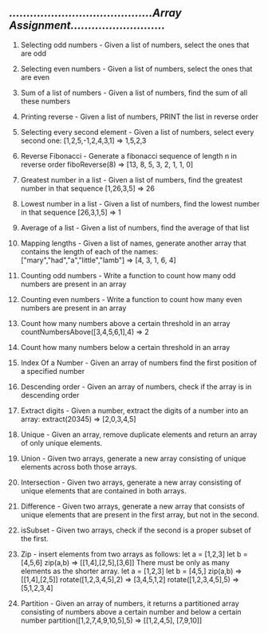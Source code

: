 ## *.........................................Array Assignment...........................*

  1. Selecting odd numbers - Given a list of numbers, select the ones that are odd

  2. Selecting even numbers - Given a list of numbers, select the ones that are even

  3. Sum of a list of numbers - Given a list of numbers, find the sum of all these numbers

  4. Printing reverse - Given a list of numbers, PRINT the list in reverse order

  5. Selecting every second element - Given a list of numbers, select every second one:
[1,2,5,-1,2,4,3,1] => 1,5,2,3

  6. Reverse Fibonacci - Generate a fibonacci sequence of length n in reverse order
fiboReverse(8) => [13, 8, 5, 3, 2, 1, 1, 0]

  7. Greatest number in a list - Given a list of numbers, find the greatest number in that sequence
[1,26,3,5] => 26

  8. Lowest number in a list - Given a list of numbers, find the lowest number in that sequence
[26,3,1,5] => 1

  9. Average of a list - Given a list of numbers, find the average of that list

  10. Mapping lengths - Given a list of names, generate another array that contains the length of each of the names:
["mary","had","a","little","lamb"] => [4, 3, 1, 6, 4]

  11. Counting odd numbers - Write a function to count how many odd numbers are present in an array

  12. Counting even numbers - Write a function to count how many even numbers are present in an array

  13. Count how many numbers above a certain threshold in an array
countNumbersAbove([3,4,5,6,1],4) => 2

  14. Count how many numbers below a certain threshold in an array

  16. Index Of a Number - Given an array of numbers find the first position of a specified number

  18. Descending order - Given an array of numbers, check if the array is in descending order

  19. Extract digits - Given a number, extract the digits of a number into an array:
extract(20345) => [2,0,3,4,5]

  20. Unique - Given an array, remove duplicate elements and return an array of only unique elements.

  21. Union - Given two arrays, generate a new array consisting of unique elements across both those arrays.

  22. Intersection - Given two arrays, generate a new array consisting of unique elements that are contained in both arrays.

  23. Difference - Given two arrays, generate a new array that consists of unique elements that are present in the first array, but not in the second.

  24. isSubset - Given two arrays, check if the second is a proper subset of the first.

  25. Zip - insert elements from two arrays as follows:
let a = [1,2,3]
let b = [4,5,6] 
zip(a,b) => [[1,4],[2,5],[3,6]]
There must be only as many elements as the shorter array.
let a = [1,2,3]
let b = [4,5,] 
zip(a,b) => [[1,4],[2,5]]
rotate([1,2,3,4,5],2) => [3,4,5,1,2]
rotate([1,2,3,4,5],5) => [5,1,2,3,4]

  27. Partition - Given an array of numbers, it returns a partitioned array consisting of numbers above a certain number and below a certain number
partition([1,2,7,4,9,10,5],5) => [[1,2,4,5], [7,9,10]]

